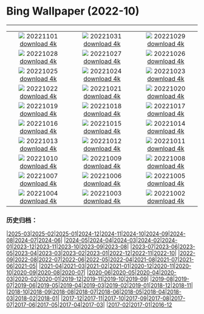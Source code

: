 # Bing Wallpaper (2022-10)
**************
| | | |
|:-:|:-:|:-:|
| ![](https://www.bing.com/th?id=OHR.WychwoodForest_EN-GB9336729827_1920x1080.jpg) 20221101 [download 4k](https://www.bing.com/th?id=OHR.WychwoodForest_EN-GB9336729827_UHD.jpg) | ![](https://www.bing.com/th?id=OHR.EastgateClock_EN-GB8506882527_1920x1080.jpg) 20221031 [download 4k](https://www.bing.com/th?id=OHR.EastgateClock_EN-GB8506882527_UHD.jpg) | ![](https://www.bing.com/th?id=OHR.SeaAngel_EN-GB7917935603_1920x1080.jpg) 20221029 [download 4k](https://www.bing.com/th?id=OHR.SeaAngel_EN-GB7917935603_UHD.jpg) |
| ![](https://www.bing.com/th?id=OHR.FrankensteinFriday_EN-GB7069572820_1920x1080.jpg) 20221028 [download 4k](https://www.bing.com/th?id=OHR.FrankensteinFriday_EN-GB7069572820_UHD.jpg) | ![](https://www.bing.com/th?id=OHR.BridgeofSighs_EN-GB3984542342_1920x1080.jpg) 20221027 [download 4k](https://www.bing.com/th?id=OHR.BridgeofSighs_EN-GB3984542342_UHD.jpg) | ![](https://www.bing.com/th?id=OHR.BrockenSpecter_EN-GB2064849096_1920x1080.jpg) 20221026 [download 4k](https://www.bing.com/th?id=OHR.BrockenSpecter_EN-GB2064849096_UHD.jpg) |
| ![](https://www.bing.com/th?id=OHR.OrcusMouth_EN-GB0886069095_1920x1080.jpg) 20221025 [download 4k](https://www.bing.com/th?id=OHR.OrcusMouth_EN-GB0886069095_UHD.jpg) | ![](https://www.bing.com/th?id=OHR.GuwahatiDiwali_EN-GB2308180459_1920x1080.jpg) 20221024 [download 4k](https://www.bing.com/th?id=OHR.GuwahatiDiwali_EN-GB2308180459_UHD.jpg) | ![](https://www.bing.com/th?id=OHR.Knobbelzwaan_EN-GB0033387061_1920x1080.jpg) 20221023 [download 4k](https://www.bing.com/th?id=OHR.Knobbelzwaan_EN-GB0033387061_UHD.jpg) |
| ![](https://www.bing.com/th?id=OHR.KarstMountains_EN-GB9747205630_1920x1080.jpg) 20221022 [download 4k](https://www.bing.com/th?id=OHR.KarstMountains_EN-GB9747205630_UHD.jpg) | ![](https://www.bing.com/th?id=OHR.GeorgiaCypress_EN-GB9504869167_1920x1080.jpg) 20221021 [download 4k](https://www.bing.com/th?id=OHR.GeorgiaCypress_EN-GB9504869167_UHD.jpg) | ![](https://www.bing.com/th?id=OHR.SlothDay_EN-GB1112193539_1920x1080.jpg) 20221020 [download 4k](https://www.bing.com/th?id=OHR.SlothDay_EN-GB1112193539_UHD.jpg) |
| ![](https://www.bing.com/th?id=OHR.WartburgCastle_EN-GB0767148856_1920x1080.jpg) 20221019 [download 4k](https://www.bing.com/th?id=OHR.WartburgCastle_EN-GB0767148856_UHD.jpg) | ![](https://www.bing.com/th?id=OHR.BushHouse_EN-GB0403642102_1920x1080.jpg) 20221018 [download 4k](https://www.bing.com/th?id=OHR.BushHouse_EN-GB0403642102_UHD.jpg) | ![](https://www.bing.com/th?id=OHR.SwedenOwl_EN-GB4822930927_1920x1080.jpg) 20221017 [download 4k](https://www.bing.com/th?id=OHR.SwedenOwl_EN-GB4822930927_UHD.jpg) |
| ![](https://www.bing.com/th?id=OHR.PrinceChristianSound_EN-GB4142526499_1920x1080.jpg) 20221016 [download 4k](https://www.bing.com/th?id=OHR.PrinceChristianSound_EN-GB4142526499_UHD.jpg) | ![](https://www.bing.com/th?id=OHR.NaqsheRustam_EN-GB2998318607_1920x1080.jpg) 20221015 [download 4k](https://www.bing.com/th?id=OHR.NaqsheRustam_EN-GB2998318607_UHD.jpg) | ![](https://www.bing.com/th?id=OHR.RioArazas_EN-GB0695758461_1920x1080.jpg) 20221014 [download 4k](https://www.bing.com/th?id=OHR.RioArazas_EN-GB0695758461_UHD.jpg) |
| ![](https://www.bing.com/th?id=OHR.WindermereHills_EN-GB0204694524_1920x1080.jpg) 20221013 [download 4k](https://www.bing.com/th?id=OHR.WindermereHills_EN-GB0204694524_UHD.jpg) | ![](https://www.bing.com/th?id=OHR.AmmoniteGraveyard_EN-GB9112969375_1920x1080.jpg) 20221012 [download 4k](https://www.bing.com/th?id=OHR.AmmoniteGraveyard_EN-GB9112969375_UHD.jpg) | ![](https://www.bing.com/th?id=OHR.TortulaMoss_EN-GB8477580175_1920x1080.jpg) 20221011 [download 4k](https://www.bing.com/th?id=OHR.TortulaMoss_EN-GB8477580175_UHD.jpg) |
| ![](https://www.bing.com/th?id=OHR.KeralaIndia_EN-GB8140712728_1920x1080.jpg) 20221010 [download 4k](https://www.bing.com/th?id=OHR.KeralaIndia_EN-GB8140712728_UHD.jpg) | ![](https://www.bing.com/th?id=OHR.ChukchiSea_EN-GB7687421920_1920x1080.jpg) 20221009 [download 4k](https://www.bing.com/th?id=OHR.ChukchiSea_EN-GB7687421920_UHD.jpg) | ![](https://www.bing.com/th?id=OHR.GlassOctopus_EN-GB6500292444_1920x1080.jpg) 20221008 [download 4k](https://www.bing.com/th?id=OHR.GlassOctopus_EN-GB6500292444_UHD.jpg) |
| ![](https://www.bing.com/th?id=OHR.OberbaumBridge_EN-GB6142046982_1920x1080.jpg) 20221007 [download 4k](https://www.bing.com/th?id=OHR.OberbaumBridge_EN-GB6142046982_UHD.jpg) | ![](https://www.bing.com/th?id=OHR.BayofBiscay_EN-GB4139079612_1920x1080.jpg) 20221006 [download 4k](https://www.bing.com/th?id=OHR.BayofBiscay_EN-GB4139079612_UHD.jpg) | ![](https://www.bing.com/th?id=OHR.FlamingoTeacher_EN-GB3707259710_1920x1080.jpg) 20221005 [download 4k](https://www.bing.com/th?id=OHR.FlamingoTeacher_EN-GB3707259710_UHD.jpg) |
| ![](https://www.bing.com/th?id=OHR.CosmicCliffs_EN-GB3163429651_1920x1080.jpg) 20221004 [download 4k](https://www.bing.com/th?id=OHR.CosmicCliffs_EN-GB3163429651_UHD.jpg) | ![](https://www.bing.com/th?id=OHR.Porthuis_EN-GB2772863972_1920x1080.jpg) 20221003 [download 4k](https://www.bing.com/th?id=OHR.Porthuis_EN-GB2772863972_UHD.jpg) | ![](https://www.bing.com/th?id=OHR.LotsOBalloons_EN-GB2400897363_1920x1080.jpg) 20221002 [download 4k](https://www.bing.com/th?id=OHR.LotsOBalloons_EN-GB2400897363_UHD.jpg) |

### 历史归档：

|[2025-03](/../2025-03/2025-03.md)|[2025-02](/../2025-02/2025-02.md)|[2025-01](/../2025-01/2025-01.md)|[2024-12](/../2024-12/2024-12.md)|[2024-11](/../2024-11/2024-11.md)|[2024-10](/../2024-10/2024-10.md)|[2024-09](/../2024-09/2024-09.md)|[2024-08](/../2024-08/2024-08.md)|[2024-07](/../2024-07/2024-07.md)|[2024-06](/../2024-06/2024-06.md)|
|[2024-05](/../2024-05/2024-05.md)|[2024-04](/../2024-04/2024-04.md)|[2024-03](/../2024-03/2024-03.md)|[2024-02](/../2024-02/2024-02.md)|[2024-01](/../2024-01/2024-01.md)|[2023-12](/../2023-12/2023-12.md)|[2023-11](/../2023-11/2023-11.md)|[2023-10](/../2023-10/2023-10.md)|[2023-09](/../2023-09/2023-09.md)|[2023-08](/../2023-08/2023-08.md)|
|[2023-07](/../2023-07/2023-07.md)|[2023-06](/../2023-06/2023-06.md)|[2023-05](/../2023-05/2023-05.md)|[2023-04](/../2023-04/2023-04.md)|[2023-03](/../2023-03/2023-03.md)|[2023-02](/../2023-02/2023-02.md)|[2023-01](/../2023-01/2023-01.md)|[2022-12](/../2022-12/2022-12.md)|[2022-11](/../2022-11/2022-11.md)|[2022-10](/2022-10.md)|
|[2022-09](/../2022-09/2022-09.md)|[2022-08](/../2022-08/2022-08.md)|[2022-07](/../2022-07/2022-07.md)|[2022-06](/../2022-06/2022-06.md)|[2022-05](/../2022-05/2022-05.md)|[2022-04](/../2022-04/2022-04.md)|[2021-08](/../2021-08/2021-08.md)|[2021-07](/../2021-07/2021-07.md)|[2021-06](/../2021-06/2021-06.md)|[2021-05](/../2021-05/2021-05.md)|
|[2021-04](/../2021-04/2021-04.md)|[2021-03](/../2021-03/2021-03.md)|[2021-02](/../2021-02/2021-02.md)|[2021-01](/../2021-01/2021-01.md)|[2020-12](/../2020-12/2020-12.md)|[2020-11](/../2020-11/2020-11.md)|[2020-10](/../2020-10/2020-10.md)|[2020-09](/../2020-09/2020-09.md)|[2020-08](/../2020-08/2020-08.md)|[2020-07](/../2020-07/2020-07.md)|
|[2020-06](/../2020-06/2020-06.md)|[2020-05](/../2020-05/2020-05.md)|[2020-04](/../2020-04/2020-04.md)|[2020-03](/../2020-03/2020-03.md)|[2020-02](/../2020-02/2020-02.md)|[2020-01](/../2020-01/2020-01.md)|[2019-12](/../2019-12/2019-12.md)|[2019-11](/../2019-11/2019-11.md)|[2019-10](/../2019-10/2019-10.md)|[2019-09](/../2019-09/2019-09.md)|
|[2019-08](/../2019-08/2019-08.md)|[2019-07](/../2019-07/2019-07.md)|[2019-06](/../2019-06/2019-06.md)|[2019-05](/../2019-05/2019-05.md)|[2019-04](/../2019-04/2019-04.md)|[2019-03](/../2019-03/2019-03.md)|[2019-02](/../2019-02/2019-02.md)|[2019-01](/../2019-01/2019-01.md)|[2018-12](/../2018-12/2018-12.md)|[2018-11](/../2018-11/2018-11.md)|
|[2018-10](/../2018-10/2018-10.md)|[2018-09](/../2018-09/2018-09.md)|[2018-08](/../2018-08/2018-08.md)|[2018-07](/../2018-07/2018-07.md)|[2018-06](/../2018-06/2018-06.md)|[2018-05](/../2018-05/2018-05.md)|[2018-04](/../2018-04/2018-04.md)|[2018-03](/../2018-03/2018-03.md)|[2018-02](/../2018-02/2018-02.md)|[2018-01](/../2018-01/2018-01.md)|
|[2017-12](/../2017-12/2017-12.md)|[2017-11](/../2017-11/2017-11.md)|[2017-10](/../2017-10/2017-10.md)|[2017-09](/../2017-09/2017-09.md)|[2017-08](/../2017-08/2017-08.md)|[2017-07](/../2017-07/2017-07.md)|[2017-06](/../2017-06/2017-06.md)|[2017-05](/../2017-05/2017-05.md)|[2017-04](/../2017-04/2017-04.md)|[2017-03](/../2017-03/2017-03.md)|
|[2017-02](/../2017-02/2017-02.md)|[2017-01](/../2017-01/2017-01.md)|[2016-12](/../2016-12/2016-12.md)
